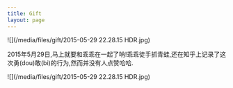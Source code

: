 ```yaml
---
title: Gift
layout: page
---
```


![](/media/files/gift/2015-05-29 22.28.15 HDR.jpg) 

2015年5月29日,马上就要和乖乖在一起了呐!乖乖徒手抓青蛙,还在知乎上记录了这次勇(dou)敢(bi)的行为,然而并没有人点赞哈哈.

![](/media/files/gift/2015-05-29 22.28.15 HDR.jpg) 

